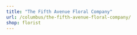 ```yaml
---
title: "The Fifth Avenue Floral Company"
url: /columbus/the-fifth-avenue-floral-company/
shop: florist
---
```

